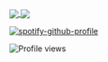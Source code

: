 <a href="https://github.com/Syskey-Alex/github-readme-stats">
  <img align="center" src="https://github-readme-stats.vercel.app/api/top-langs/?username=Syskey-Alex&layout=compact&theme=highcontrast)](https://github.com/Syskey-Alex/github-readme-stats&theme=highcontrast)" />
</a>  
<a href="https://github.com/Syskey-Alex/github-readme-stats">
  <img align="center" src="https://github-readme-stats.vercel.app/api?username=Syskey-Alex&show_icons=true&theme=highcontrast&include_all_commits&count_private&enable_animations&border_radius&locale=EN&cache_seconds" />
</a>

[![spotify-github-profile](https://spotify-github-profile.vercel.app/api/view?uid=elite--007&cover_image=true&theme=default&bar_color=53b14f&bar_color_cover=false)](https://github.com/kittinan/spotify-github-profile)


![Profile views](https://gpvc.arturio.dev/Syskey-Alex)



